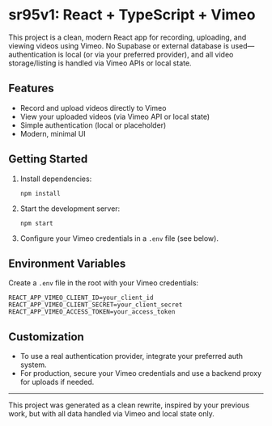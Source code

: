 # sr95v1: React + TypeScript + Vimeo

This project is a clean, modern React app for recording, uploading, and viewing videos using Vimeo. No Supabase or external database is used—authentication is local (or via your preferred provider), and all video storage/listing is handled via Vimeo APIs or local state.

## Features
- Record and upload videos directly to Vimeo
- View your uploaded videos (via Vimeo API or local state)
- Simple authentication (local or placeholder)
- Modern, minimal UI

## Getting Started
1. Install dependencies:
   ```
   npm install
   ```
2. Start the development server:
   ```
   npm start
   ```
3. Configure your Vimeo credentials in a `.env` file (see below).

## Environment Variables
Create a `.env` file in the root with your Vimeo credentials:
```
REACT_APP_VIMEO_CLIENT_ID=your_client_id
REACT_APP_VIMEO_CLIENT_SECRET=your_client_secret
REACT_APP_VIMEO_ACCESS_TOKEN=your_access_token
```

## Customization
- To use a real authentication provider, integrate your preferred auth system.
- For production, secure your Vimeo credentials and use a backend proxy for uploads if needed.

---

This project was generated as a clean rewrite, inspired by your previous work, but with all data handled via Vimeo and local state only.

